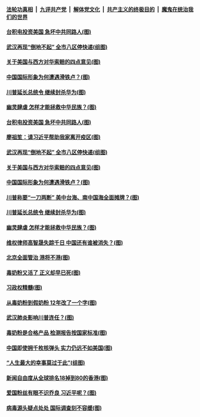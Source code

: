 

####  [法轮功真相](../../../../basic/blob/master/README.md?t=05170131) &nbsp;|&nbsp; [九评共产党](../../../../9ping.md/blob/master/README.md?t=05170131) &nbsp;|&nbsp; [解体党文化](../../../../jtdwh.md/blob/master/README.md?t=05170131)  &nbsp;|&nbsp; [共产主义的终极目的](../../../../gczydzjmd.md/blob/master/README.md?t=05170131) &nbsp;|&nbsp; [魔鬼在统治我们的世界](../../../../mgztzwmdsj.md/blob/master/README.md?t=05170131) 

#### [台积电投资美国 急坏中共同路人(图)](../pages/p4/933406.md?t=05170131) 

#### [武汉再现“倒地不起” 全市八区停快递(组图)](../pages/p4/933408.md?t=05170131) 

#### [关于美国与西方对华索赔的四点意见(图)](../pages/p4/933407.md?t=05170131) 

#### [中国国际形象为何遭遇滑铁卢？(图)](../pages/p4/933405.md?t=05170131) 

#### [川普延长总统令 继续封杀华为(图)](../pages/p4/933403.md?t=05170131) 

#### [幽灵肆虐 怎样才能拯救中华民族？(图)](../pages/p4/933380.md?t=05170131) 

#### [台积电投资美国 急坏中共同路人(图)](../pages/p4/933406.md?t=05170131) 

#### [廖祖笙：请习近平帮助我家离开疫区(图)](../pages/p4/933426.md?t=05170131) 

#### [武汉再现“倒地不起” 全市八区停快递(组图)](../pages/p4/933408.md?t=05170131) 

#### [关于美国与西方对华索赔的四点意见(图)](../pages/p4/933407.md?t=05170131) 

#### [中国国际形象为何遭遇滑铁卢？(图)](../pages/p4/933405.md?t=05170131) 

#### [川普称要“一刀两断” 美中台海、南中国海全面摊牌？(图)](../pages/p4/933400.md?t=05170131) 

#### [川普延长总统令 继续封杀华为(图)](../pages/p4/933403.md?t=05170131) 

#### [幽灵肆虐 怎样才能拯救中华民族？(图)](../pages/p4/933380.md?t=05170131) 

#### [维权律师高智晟失踪千日 中国还有谁被消失？(图)](../pages/p4/933291.md?t=05170131) 

#### [北京全面管治 港将不港(图)](../pages/p4/933292.md?t=05170131) 

#### [毒奶粉又活了 正义却早已死(图)](../pages/p4/933295.md?t=05170131) 

#### [习政权精髓(图)](../pages/p4/933290.md?t=05170131) 

#### [从毒奶粉到假奶粉 12年改了一个字(图)](../pages/p4/933297.md?t=05170131) 

#### [武汉肺炎影响川普连任？(图)](../pages/p4/933289.md?t=05170131) 

#### [毒奶粉是合格产品 检测报告按国家标准(图)](../pages/p4/933296.md?t=05170131) 

#### [中国即使拥千枚核弹头 实力仍远不如美国(图)](../pages/p4/933205.md?t=05170131) 

#### [“人生最大的幸事莫过于此”(组图)](../pages/p4/933126.md?t=05170131) 

#### [新闻自由度从全球排名18掉到80的香港(图)](../pages/p4/933215.md?t=05170131) 

#### [爱国粉丝有眼不识乔良 习近平呢？(图)](../pages/p4/933211.md?t=05170131) 

#### [病毒源头疑点处处 国际调查刻不容缓(图)](../pages/p4/933209.md?t=05170131) 

